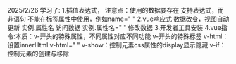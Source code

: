 2025/2/26
学习了:
1.插值表达式，
注意点：使用的数据要存在
支持表达式，而非语句
不能在标签属性中使用，例如name="  "
2.vue响应式
数据改变，视图自动更新
实例.属性名  访问数据
实例.属性名=" " 修改数据
3.开发者工具安装
4.vue指令:本质：v-开头的特殊属性，不同属性对应不同功能
v-开头的特殊标签
v-html：设置innerHtml
v-html=" "
v-show：控制元素css属性的display显示隐藏
v-if：控制元素的创建与移除
